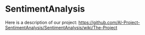 # SentimentAnalysis

Here is a description of our project:
https://github.com/AI-Project-SentimentAnalysis/SentimentAnalysis/wiki/The-Project

